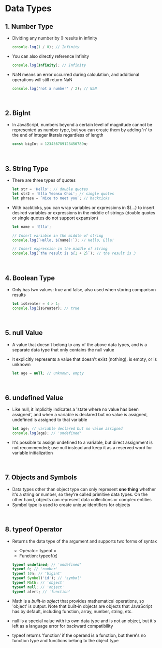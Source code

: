 # Data Types

## 1. Number Type

- Dividing any number by 0 results in infinity

  ```javascript
  console.log(1 / 0); // Infinity
  ```

- You can also directly reference Infinity

  ```javascript
  console.log(Infinity); // Infinity
  ```

- NaN means an error occurred during calculation, and additional operations will still return NaN

  ```javascript
  console.log('not a number' / 2); // NaN
  ```

<br/>

## 2. BigInt

- In JavaScript, numbers beyond a certain level of magnitude cannot be represented as number type, but you can create them by adding 'n' to the end of integer literals regardless of length

  ```javascript
  const bigInt = 123456789123456789n;
  ```

<br/>

## 3. String Type

- There are three types of quotes

  ```javascript
  let str = 'Hello'; // double quotes
  let str2 = 'Ella Yeonsu Choi'; // single quotes
  let phrase = `Nice to meet you`; // backticks
  ```

- With backticks, you can wrap variables or expressions in ${...} to insert desired variables or expressions in the middle of strings (double quotes or single quotes do not support expansion)

  ```javascript
  let name = 'Ella';

  // Insert variable in the middle of string
  console.log(`Hello, ${name}!`); // Hello, Ella!

  // Insert expression in the middle of string
  console.log(`the result is ${1 + 2}`); // the result is 3
  ```

<br/>

## 4. Boolean Type

- Only has two values: true and false, also used when storing comparison results

  ```javascript
  let isGreater = 4 > 1;
  console.log(isGreater); // true
  ```

<br/>

## 5. null Value

- A value that doesn't belong to any of the above data types, and is a separate data type that only contains the null value
- It explicitly represents a value that doesn't exist (nothing), is empty, or is unknown

  ```javascript
  let age = null; // unknown, empty
  ```

<br/>

## 6. undefined Value

- Like null, it implicitly indicates a 'state where no value has been assigned', and when a variable is declared but no value is assigned, undefined is assigned to that variable

  ```javascript
  let age; // variable declared but no value assigned
  console.log(age); // 'undefined'
  ```

- It's possible to assign undefined to a variable, but direct assignment is not recommended; use null instead and keep it as a reserved word for variable initialization

<br/>

## 7. Objects and Symbols

- Data types other than object type can only represent **one thing** whether it's a string or number, so they're called primitive data types. On the other hand, objects can represent data collections or complex entities
- Symbol type is used to create unique identifiers for objects

<br/>

## 8. typeof Operator

- Returns the data type of the argument and supports two forms of syntax

  - Operator: typeof x
  - Function: typeof(x)

  ```javascript
  typeof undefined; // 'undefined'
  typeof 0; // 'number'
  typeof 10n; // 'bigint'
  typeof Symbol('id'); // 'symbol'
  typeof Math; // 'object'
  typeof null; // 'object'
  typeof alert; // 'function'
  ```

- Math is a _built-in object_ that provides mathematical operations, so 'object' is output. Note that built-in objects are objects that JavaScript has by default, including function, array, number, string, etc.
- null is a special value with its own data type and is not an object, but it's left as a language error for backward compatibility
- typeof returns 'function' if the operand is a function, but there's no function type and functions belong to the object type
